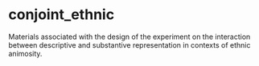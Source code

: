# conjoint_ethnic
Materials associated with the design of the experiment on the interaction between descriptive and substantive representation in contexts of ethnic animosity.
